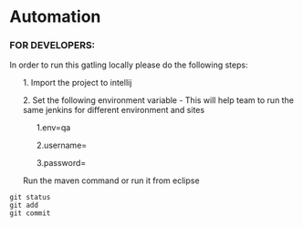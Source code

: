 #  Automation

### FOR DEVELOPERS:

In order to run this gatling locally please do the following steps:

<ul>1. Import the project to intellij</ul>
<ul>2. Set the following environment variable - This will help team to run the same jenkins for different environment and sites

  <ul> 1.env=qa</ul>
  <ul> 2.username=</ul>
  <ul> 3.password=</ul>
</ul>
<ul> Run the maven command or run it from eclipse</ul>

```
git status
git add
git commit
```
